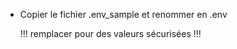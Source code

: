 - Copier le fichier .env_sample et renommer en .env

    !!! remplacer pour des valeurs sécurisées !!! 